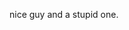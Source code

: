 nice guy and a stupid one.

<!---
Joylunow/Joylunow is a ✨ special ✨ repository because its `README.md` (this file) appears on your GitHub profile.
You can click the Preview link to take a look at your changes.
--->
